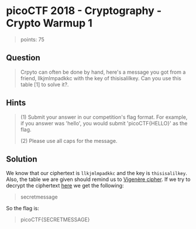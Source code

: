 # picoCTF 2018 - Cryptography - Crypto Warmup 1
>points: 75

## Question
>Crpyto can often be done by hand, here's a message you got from a friend, llkjmlmpadkkc with the key of thisisalilkey. Can you use this table [1] to solve it?. 

## Hints
>(1) Submit your answer in our competition's flag format. For example, if you answer was 'hello', you would submit 'picoCTF{HELLO}' as the flag. 
>
>(2) Please use all caps for the message.

## Solution
We know that our ciphertext is `llkjmlmpadkkc` and the key is `thisisalilkey`.
Also, the table we are given should remind us to [Vigenère cipher](https://en.wikipedia.org/wiki/Vigen%C3%A8re_cipher).
If we try to decrypt the ciphertext [here](https://cryptii.com/pipes/vigenere-cipher) we get the following:
>secretmessage
>
So the flag is:
>picoCTF{SECRETMESSAGE}

